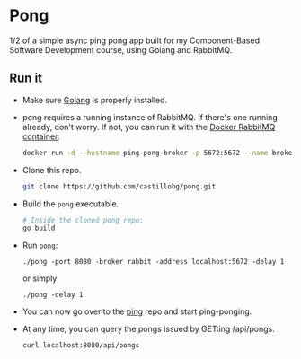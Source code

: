 # Pong

1/2 of a simple async ping pong app built for my Component-Based Software Development course, using
Golang and RabbitMQ.

## Run it

- Make sure [Golang](https://golang.org/dl/) is properly installed.

- pong requires a running instance of RabbitMQ. If there's one running already, don't worry. If not,
you can run it with the [Docker RabbitMQ container](https://hub.docker.com/_/rabbitmq/):
  ```sh
  docker run -d --hostname ping-pong-broker -p 5672:5672 --name broker rabbitmq:3
  ```

- Clone this repo.

  ```sh
  git clone https://github.com/castillobg/pong.git
  ```

- Build the `pong` executable.

  ```sh
  # Inside the cloned pong repo:
  go build
  ```

- Run `pong`:
  ```
  ./pong -port 8080 -broker rabbit -address localhost:5672 -delay 1
  ```
  or simply
  ```
  ./pong -delay 1
  ```

- You can now go over to the [ping](https://github.com/castillobg/pong) repo and start ping-ponging.

- At any time, you can query the pongs issued by GETting /api/pongs.
  ```
  curl localhost:8080/api/pongs
  ```

